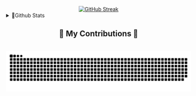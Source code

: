 <!--
### Hi there 👋

**daudputra/daudputra** is a ✨ _special_ ✨ repository because its `README.md` (this file) appears on your GitHub profile.

Here are some ideas to get you started:

- 🔭 I’m currently working on ...
- 🌱 I’m currently learning ...
- 👯 I’m looking to collaborate on ...
- 🤔 I’m looking for help with ...
- 💬 Ask me about ...
- 📫 How to reach me: ...
- 😄 Pronouns: ...
- ⚡ Fun fact: ...
-->


<div align="center">
    <a href="https://git.io/streak-stats">
        <img src="https://streak-stats.demolab.com?user=Daudputra&theme=tokyonight&hide_border=true&locale=ja&date_format=%5BY.%5Dn.j" alt="GitHub Streak"/>
    </a>
</div>

<!-- [![Spotify](https://spotify-play-profile-github-daud-putras-projects.vercel.app/api/spotify)](https://open.spotify.com/user/31pligpuzqvexjemlksgpifrzuha) -->


<details>
  <summary>🪪Github Stats</summary>
  <picture>
  <source
    srcset="https://github-readme-stats.vercel.app/api?username=daudputra&show_icons=true&theme=tokyonight"
    media="(prefers-color-scheme: dark)"
  />
  <source
    srcset="https://github-readme-stats.vercel.app/api?username=daudputra&show_icons=true"
    media="(prefers-color-scheme: light), (prefers-color-scheme: no-preference)"
  />
  <img src="https://github-readme-stats.vercel.app/api?username=daudputra&show_icons=true" />
</picture>
</details>


<div align="center">
  <h2>🐍 My Contributions 🐍</h2>
  <br>
  <img alt="snake eating my contributions" src="https://raw.githubusercontent.com/salesp07/salesp07/output/github-contribution-grid-snake.svg" />
  
  <br/><br/><br/>
</div>

<!-- BEGIN YOUTUBE-CARDS 
[![Lefties are Discriminated Against](https://ytcards.demolab.com/?id=3Y80EODrJ_Y&title=Lefties+are+Discriminated+Against&lang=en&timestamp=1722096003&background_color=%230d1117&title_color=%23ffffff&stats_color=%23dedede&max_title_lines=1&width=250&border_radius=5&duration=60 "Lefties are Discriminated Against")](https://www.youtube.com/watch?v=3Y80EODrJ_Y)
<!-- END YOUTUBE-CARDS -->


<!---
[![Harlok's WakaTime stats](https://github-readme-stats.vercel.app/api/wakatime?username=daudputra)](https://github.com/anuraghazra/github-readme-stats)
[![Top Langs](https://github-readme-stats.vercel.app/api/top-langs/?username=daudputra&layout=compact)
[![Top Langs](https://github-readme-stats.vercel.app/api/top-langs/?username=daudputra&layout=pie)](https://github.com/daudputra/github-readme-stats)
